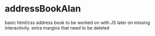 # addressBookAlan

basic html/css address book to be worked on with JS later on 
missing interactivity. 
extra margins that need to be deleted
